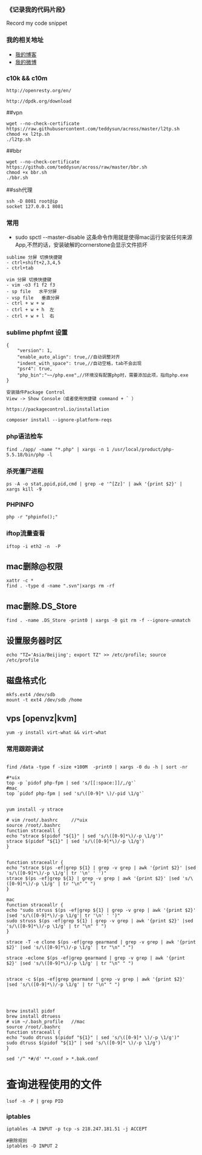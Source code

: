 ### 《记录我的代码片段》

Record my code snippet

### 我的相关地址
- [我的博客](http://midoks.cachecha.com)
- [我的微博](http://weibo.com/u/1504761980)


### c10k && c10m
```
http://openresty.org/en/

http://dpdk.org/download

```

##vpn
```
wget --no-check-certificate https://raw.githubusercontent.com/teddysun/across/master/l2tp.sh
chmod +x l2tp.sh
./l2tp.sh
```

##bbr
```
wget --no-check-certificate https://github.com/teddysun/across/raw/master/bbr.sh
chmod +x bbr.sh
./bbr.sh
```

##ssh代理
```
ssh -D 8081 root@ip
socket 127.0.0.1 8081
```

### 常用

- sudo spctl --master-disable
这条命令作用就是使得mac运行安装任何来源App,不然的话，安装破解的cornerstone会显示文件损坏

```
sublime 分屏 切换快捷键
- ctrl+shift+2,3,4,5
- ctrl+tab

vim 分屏 切换快捷键
- vim -o3 f1 f2 f3
- sp file  	水平分屏
- vsp file   垂直分屏
- ctrl + w + w
- ctrl + w + h  左
- ctrl + w + l  右
```

### sublime phpfmt 设置
```
{
	"version": 1,
	"enable_auto_align": true,//自动调整对齐
	"indent_with_space": true,//自动空格，tab不会出现
	"psr4": true,
	"php_bin":"~~/php.exe",//环境没有配置php时，需要添加此项，指向php.exe
}

安装插件Package Control
View -> Show Console（或者使用快捷键 command + ` ）

https://packagecontrol.io/installation

composer install --ignore-platform-reqs
```
### php语法检车

```
find ./app/ -name "*.php" | xargs -n 1 /usr/local/product/php-5.5.18/bin/php -l
```

### 杀死僵尸进程
```
ps -A -o stat,ppid,pid,cmd | grep -e '^[Zz]' | awk '{print $2}' | xargs kill -9
```

### PHPINFO
```
php -r "phpinfo();"
```

### iftop流量查看
```
iftop -i eth2 -n  -P
```

## mac删除@权限
```
xattr -c *
find . -type d -name ".svn"|xargs rm -rf
```

## mac删除.DS_Store
```
find . -name .DS_Store -print0 | xargs -0 git rm -f --ignore-unmatch
```

## 设置服务器时区
```
echo "TZ='Asia/Beijing'; export TZ" >> /etc/profile; source /etc/profile
```

## 磁盘格式化
```
mkfs.ext4 /dev/sdb
mount -t ext4 /dev/sdb /home
```

## vps [openvz|kvm]
```
yum -y install virt-what && virt-what
```


### 常用跟踪调试
```

find /data -type f -size +100M  -print0 | xargs -0 du -h | sort -nr

#*uix
top -p `pidof php-fpm | sed 's/[[:space:]]/,/g'`
#mac
top `pidof php-fpm | sed 's/\([0-9]* \)/-pid \1/g'`


yum install -y strace

# vim /root/.bashrc 	//*uix
source /root/.bashrc
function straceall {
echo "strace $(pidof "${1}" | sed 's/\([0-9]*\)/-p \1/g')"
strace $(pidof "${1}" | sed 's/\([0-9]*\)/-p \1/g')
}


function straceallr {
echo "strace $(ps -ef|grep ${1} | grep -v grep | awk '{print $2}' |sed 's/\([0-9]*\)/-p \1/g'| tr '\n' ' ')"
strace $(ps -ef|grep ${1} | grep -v grep | awk '{print $2}' |sed 's/\([0-9]*\)/-p \1/g' | tr "\n" " ")
}

mac 
function straceallr {
echo "sudo struss $(ps -ef|grep ${1} | grep -v grep | awk '{print $2}' |sed 's/\([0-9]*\)/-p \1/g'| tr '\n' ' ')"
sudo struss $(ps -ef|grep ${1} | grep -v grep | awk '{print $2}' |sed 's/\([0-9]*\)/-p \1/g' | tr "\n" " ")
}

strace -T -e clone $(ps -ef|grep gearmand | grep -v grep | awk '{print $2}' |sed 's/\([0-9]*\)/-p \1/g' | tr "\n" " ")

strace -eclone $(ps -ef|grep gearmand | grep -v grep | awk '{print $2}' |sed 's/\([0-9]*\)/-p \1/g' | tr "\n" " ")


strace -c $(ps -ef|grep gearmand | grep -v grep | awk '{print $2}' |sed 's/\([0-9]*\)/-p \1/g' | tr "\n" " ")


 

brew install pidof
brew install dtruess
# vim ~/.bash_profile 	//mac
source /root/.bashrc
function straceall {
echo "sudo dtruss $(pidof "${1}" | sed 's/\([0-9]* \)/-p \1/g')"
sudo dtruss $(pidof "${1}" | sed 's/\([0-9]* \)/-p \1/g')
}

sed '/^ *#/d' **.conf > *.bak.conf

```

# 查询进程使用的文件
```
lsof -n -P | grep PID
```

### iptables
```
iptables -A INPUT -p tcp -s 218.247.181.51 -j ACCEPT

#删除规则
iptables -D INPUT 2 

```